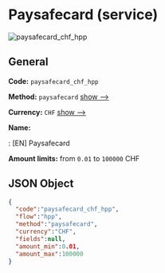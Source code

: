 
# Paysafecard (service) 
![paysafecard_chf_hpp](https://static.openfintech.io/payment_methods/paysafecard_chf_hpp/logo.svg?w=400&c=v0.59.26#w200)  

## General 
 
**Code:** `paysafecard_chf_hpp` 
 
**Method:** `paysafecard` 
 [show -->](/payment-methods/paysafecard/) 
 
**Currency:** `CHF` [show -->](/currencies/CHF/) 
 
**Name:** 
 
:	[EN] Paysafecard 
 
**Amount limits:** from `0.01` to `100000` CHF 

## JSON Object 

```json
{
  "code":"paysafecard_chf_hpp",
  "flow":"hpp",
  "method":"paysafecard",
  "currency":"CHF",
  "fields":null,
  "amount_min":0.01,
  "amount_max":100000
}
```  
